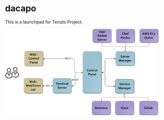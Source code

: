dacapo
======

This is a launchpad for Tenuto Project.

![alt tag](https://raw.githubusercontent.com/tenuto/dacapo/master/diagram/overall_architecture.jpg)
